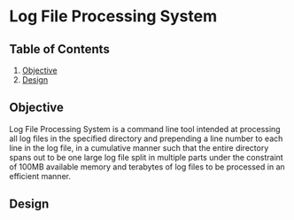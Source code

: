 # Log File Processing System

## Table of Contents
1. [Objective](#objective)
2. [Design](#design)


## Objective

Log File Processing System is a command line tool intended at processing all log files in the specified directory and prepending a line number to each line in the log file, in a cumulative manner such that the entire directory spans out to be one large log file split in multiple parts under the constraint of 100MB available memory and terabytes of log files to be processed in an efficient manner.

## Design

